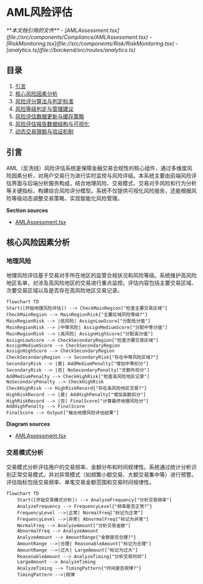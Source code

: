
# AML风险评估

<cite>
**本文档引用的文件**
- [AMLAssessment.tsx](file://src/components/Compliance/AMLAssessment.tsx)
- [RiskMonitoring.tsx](file://src/components/Risk/RiskMonitoring.tsx)
- [analytics.ts](file://backend/src/routes/analytics.ts)
</cite>

## 目录
1. [引言](#引言)
2. [核心风险因素分析](#核心风险因素分析)
3. [风险评分算法与判定标准](#风险评分算法与判定标准)
4. [风险等级判定与管理建议](#风险等级判定与管理建议)
5. [风险评估数据更新与缓存策略](#风险评估数据更新与缓存策略)
6. [风险评估报告数据结构与可视化](#风险评估报告数据结构与可视化)
7. [动态交易限额与验证机制](#动态交易限额与验证机制)

## 引言
AML（反洗钱）风险评估系统是保障金融交易合规性的核心组件，通过多维度风险因素分析，对用户交易行为进行实时监控与风险评级。本系统主要由前端风险评估界面与后端分析服务构成，结合地理风险、交易模式、交易对手风险和行为分析等关键指标，构建综合风险评分模型。系统不仅提供可视化风险报告，还能根据风险等级动态调整交易策略，实现智能化风险管理。

**Section sources**
- [AMLAssessment.tsx](file://src/components/Compliance/AMLAssessment.tsx#L0-L346)

## 核心风险因素分析

### 地理风险
地理风险评估基于交易对手所在地区的监管合规状况和风险等级。系统维护高风险地区名单，对涉及高风险地区的交易进行重点监控。评估内容包括主要交易区域、次要交易区域以及是否存在高风险地区交易记录。

```mermaid
flowchart TD
Start([开始地理风险评估]) --> CheckMainRegion["检查主要交易区域"]
CheckMainRegion --> MainRegionRisk{"主要区域风险等级?"}
MainRegionRisk --> |低风险| AssignLowScore["分配低分值"]
MainRegionRisk --> |中等风险| AssignMediumScore["分配中等分值"]
MainRegionRisk --> |高风险| AssignHighScore["分配高分值"]
AssignLowScore --> CheckSecondaryRegion["检查次要交易区域"]
AssignMediumScore --> CheckSecondaryRegion
AssignHighScore --> CheckSecondaryRegion
CheckSecondaryRegion --> SecondaryRisk{"存在中等风险区域?"}
SecondaryRisk --> |是| AddMediumPenalty["增加中等扣分"]
SecondaryRisk --> |否| NoSecondaryPenalty["无额外扣分"]
AddMediumPenalty --> CheckHighRisk["检查高风险地区记录"]
NoSecondaryPenalty --> CheckHighRisk
CheckHighRisk --> HighRiskRecord{"存在高风险地区交易?"}
HighRiskRecord --> |是| AddHighPenalty["增加高额扣分"]
HighRiskRecord --> |否| FinalScore["计算最终地理风险分"]
AddHighPenalty --> FinalScore
FinalScore --> Output["输出地理风险评估结果"]
```

**Diagram sources**
- [AMLAssessment.tsx](file://src/components/Compliance/AMLAssessment.tsx#L45-L55)

### 交易模式分析
交易模式分析评估用户的交易频率、金额分布和时间规律性。系统通过统计分析识别正常交易模式，并对异常模式（如频繁小额交易、大额交易集中等）进行预警。评估指标包括交易频率、单笔交易金额范围和交易时间规律性。

```mermaid
flowchart TD
    Start([开始交易模式分析]) --> AnalyzeFrequency["分析交易频率"]
    AnalyzeFrequency --> FrequencyLevel{"频率是否正常?"}
    FrequencyLevel -->|正常| NormalFreq["标记为正常"]
    FrequencyLevel -->|异常| AbnormalFreq["标记为异常"]
    NormalFreq --> AnalyzeAmount["分析交易金额"]
    AbnormalFreq --> AnalyzeAmount
    AnalyzeAmount --> AmountRange{"金额是否合理?"}
    AmountRange -->|合理| ReasonableAmount["标记为合理"]
    AmountRange -->|过大| LargeAmount["标记为过大"]
    ReasonableAmount --> AnalyzeTiming["分析交易时间"]
    LargeAmount --> AnalyzeTiming
    AnalyzeTiming --> TimingPattern{"时间是否规律?"}
    TimingPattern -->|规律